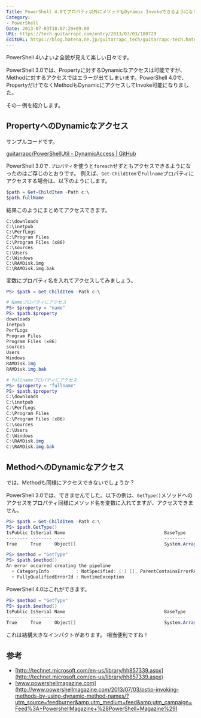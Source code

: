 ```yaml
---
Title: PowerShell 4.0でプロパティ以外にメソッドもDynamic Invokeできるようになりました
Category:
- PowerShell
Date: 2013-07-03T18:07:29+09:00
URL: https://tech.guitarrapc.com/entry/2013/07/03/180729
EditURL: https://blog.hatena.ne.jp/guitarrapc_tech/guitarrapc-tech.hatenablog.com/atom/entry/6802418398340941232
---
```


<!--
Date: 2013-07-03T18:07:29+09:00
URL: https://tech.guitarrapc.com/entry/2013/07/03/180729
-->

PowerShell 4いよいよ全貌が見えて楽しい日々です。

PowerShell 3.0では、Propertyに対するDynamicなアクセスは可能ですが、Methodに対するアクセスではエラーが出てしまいます。PowerShell 4.0で、PropertyだけでなくMethodもDynamicにアクセスしてInvoke可能になりました。

その一例を紹介します。

## PropertyへのDynamicなアクセス

サンプルコードです。


[guitarrapc/PowerShellUtil - DynamicAccess | GitHub](https://github.com/guitarrapc/PowerShellUtil/tree/master/DynamicAccess)


PowerShell 3.0で`.プロパティ`を使うと`foreach`せずともアクセスできるようになったのはご存じのとおりです。
例えば、`Get-ChildItem`で`Fullname`プロパティにアクセスする場合は、以下のようにします。

```ps1
$path = Get-ChildItem -Path c:\
$path.fullName
```

結果このようにまとめてアクセスできます。

```
C:\downloads
C:\inetpub
C:\PerfLogs
C:\Program Files
C:\Program Files (x86)
C:\sources
C:\Users
C:\Windows
C:\RAMDisk.img
C:\RAMDisk.img.bak
```

変数にプロパティ名を入れてアクセスしてみましょう。

```ps1
PS> $path = Get-ChildItem -Path c:\

# Nameプロパティにアクセス
PS> $property = "name"
PS> $path.$property
downloads
inetpub
PerfLogs
Program Files
Program Files (x86)
sources
Users
Windows
RAMDisk.img
RAMDisk.img.bak

# fullnameプロパティにアクセス
PS> $property = "fullname"
PS> $path.$property
C:\downloads
C:\inetpub
C:\PerfLogs
C:\Program Files
C:\Program Files (x86)
C:\sources
C:\Users
C:\Windows
C:\RAMDisk.img
C:\RAMDisk.img.bak
```

## MethodへのDynamicなアクセス

では、Methodも同様にアクセスできないでしょうか？

PowerShell 3.0では、できませんでした。以下の例は、`GetType()`メソッドへのアクセスをプロパティ同様にメソッド名を変数に入れてますが、アクセスできません。

```ps1
PS> $path = Get-ChildItem -Path c:\
PS> $path.GetType()
IsPublic IsSerial Name                                     BaseType
-------- -------- ----                                     --------
True     True     Object[]                                 System.Array

PS> $method = "GetType"
PS> $path.$method()
An error occurred creating the pipeline
  + CategoryInfo          : NotSpecified: (:) [], ParentContainsErrorRecordException
  + FullyQualifiedErrorId : RuntimeException
```

PowerShell 4.0はこれができます。

```ps1
PS> $method = "GetType"
PS> $path.$method()
IsPublic IsSerial Name                                     BaseType
-------- -------- ----                                     --------
True     True     Object[]                                 System.Array
```

これは結構大きなインパクトがあります。
相当便利ですね！

## 参考

* [http://technet.microsoft.com/en-us/library/hh857339.aspx](http://technet.microsoft.com/en-us/library/hh857339.aspx)
* [www.powershellmagazine.com](http://www.powershellmagazine.com/2013/07/03/pstip-invoking-methods-by-using-dynamic-method-names/?utm_source=feedburner&amp;utm_medium=feed&amp;utm_campaign=Feed%3A+PowershellMagazine+%28PowerShell+Magazine%29)
